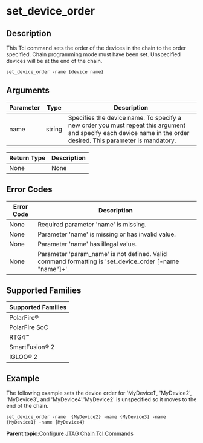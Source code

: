 # set\_device\_order

## Description

This Tcl command sets the order of the devices in the chain to the order specified. Chain programming mode must have been set. Unspecified devices will be at the end of the chain.

```
set_device_order -name {device name}
```

## Arguments

|Parameter|Type|Description|
|---------|----|-----------|
|name|string|Specifies the device name. To specify a new order you must repeat this argument and specify each device name in the order desired. This parameter is mandatory.|

|Return Type|Description|
|-----------|-----------|
|None|None|

## Error Codes

|Error Code|Description|
|----------|-----------|
|None|Required parameter 'name' is missing.|
|None|Parameter 'name' is missing or has invalid value.|
|None|Parameter 'name' has illegal value.|
|None|Parameter 'param\_name' is not defined. Valid command formatting is 'set\_device\_order \[-name "name"\]+'.|

## Supported Families

|Supported Families|
|------------------|
|PolarFire®|
|PolarFire SoC|
|RTG4™|
|SmartFusion® 2|
|IGLOO® 2|

## Example

The following example sets the device order for 'MyDevice1', 'MyDevice2', 'MyDevice3', and 'MyDevice4'.'MyDevice2' is unspecified so it moves to the end of the chain.

```
set_device_order -name  {MyDevice2} -name {MyDevice3} -name {MyDevice1} -name {MyDevice4}
```

**Parent topic:**[Configure JTAG Chain Tcl Commands](GUID-ABB3D62F-F2CF-49CC-9DC4-8C3B307A6A0A.md)

